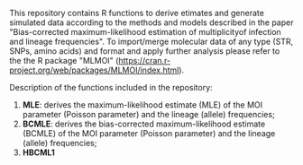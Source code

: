 This repository contains R functions to derive etimates and generate simulated data according to the methods and models described in the paper "Bias-corrected maximum-likelihood estimation of multiplicityof infection and lineage frequencies". To import/merge molecular data of any type (STR, SNPs, amino acids) and format and apply further analysis please refer to the the R package "MLMOI" (https://cran.r-project.org/web/packages/MLMOI/index.html).

Description of the functions included in the repository:

1. **MLE**: derives the maximum-likelihood estimate (MLE) of the MOI parameter (Poisson parameter) and the lineage (allele) frequencies;
2. **BCMLE**: derives the bias-corrected maximum-likelihood estimate (BCMLE) of the MOI parameter (Poisson parameter) and the lineage (allele) frequencies;
3. **HBCML1**

